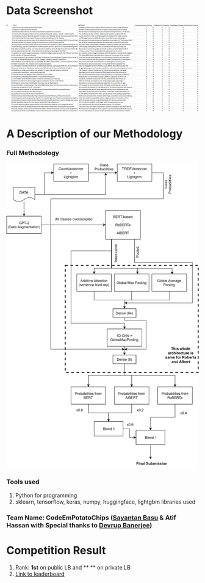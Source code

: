 # Data Screenshot
<img src="Images/Screenshot.png" width="1000"/>


# A Description of our Methodology
### Full Methodology
<img src="Images/JantaHack_Independence_Day_Solution.png" width="800"/>


### Tools used
1. Python for programming
2. sklearn, tensorflow, keras, numpy, huggingface, lightgbm libraries used

### Team Name: CodeEmPotatoChips ([Sayantan Basu](https://www.linkedin.com/in/sayantan-basu-a29861a1) & Atif Hassan with Special thanks to [Devrup Banerjee](https://www.linkedin.com/in/devrup-b-7b2423107/))

# Competition Result
1. Rank: **1st** on public LB and ** ** on private LB
2. [Link to leaderboard](https://datahack.analyticsvidhya.com/contest/janatahack-independence-day-2020-ml-hackathon/#LeaderBoard)
